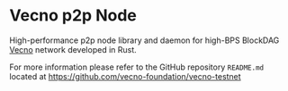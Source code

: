 # Vecno p2p Node

High-performance p2p node library and daemon for high-BPS BlockDAG [Vecno](https://vecnofoundation.org) network developed in Rust.

For more information please refer to the GitHub repository `README.md` located at https://github.com/vecno-foundation/vecno-testnet
